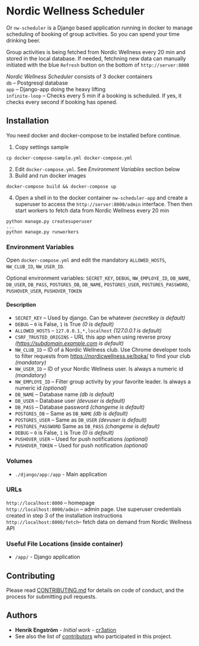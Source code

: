 
# Nordic Wellness Scheduler

Or `nw-scheduler` is a Django based application running in docker to manage scheduling of booking of group activities. So you can spend your time drinking beer. 

Group activities is being fetched from Nordic Wellness every 20 min and stored in the local database. If needed, fetchning new data can manually initiated with the blue `Refresh` button on the bottom of `http://server:8000`

*Nordic Wellness Scheduler* consists of 3 docker containers  
`db` – Postgresql database  
`app` – Django-app doing the heavy lifting  
`infinite-loop` – Checks every 5 min if a booking is scheduled. If yes, it checks every second if booking has opened.

## Installation
You need docker and docker-compose to be installed before continue.

 1. Copy settings sample
 ```shell
cp docker-compose-sample.yml docker-compose.yml
``` 
 2. Edit `docker-compose.yml`. See *Environment Variables* section below
 3. Build and run docker images
```shell
docker-compose build && docker-compose up
```
 4. Open a shell in to the docker container `nw-scheduler-app` and create a superuser to access the `http://server:8000/admin` interface. Then then start workers to fetch data from Nordic Wellness every 20 min
 ````shell
python manage.py createsuperuser
... 
python manage.py runworkers
````


### Environment Variables
Open `docker-compose.yml` and edit the mandatory `ALLOWED_HOSTS`, `NW_CLUB_ID`, `NW_USER_ID`.

Optional environment variables:
`SECRET_KEY`, `DEBUG`, `NW_EMPLOYE_ID`, `DB_NAME`, `DB_USER`, `DB_PASS`, `POSTGRES_DB`, `DB_NAME`, `POSTGRES_USER`, `POSTGRES_PASSWORD`, `PUSHOVER_USER`, `PUSHOVER_TOKEN`

#### Description
* `SECRET_KEY` – Used by django. Can be whatever *(secretkey is default)*
* `DEBUG` – `0` is False, `1` is True *(0 is default)*
* `ALLOWED_HOSTS` – `127.0.0.1,*,localhost` *(127.0.0.1 is default)*
* `CSRF_TRUSTED_ORIGINS` - URL this app when using reverse proxy  *(https://subdomain.example.com is default)*
* `NW_CLUB_ID` – ID of a Nordic Wellness club. Use Chrome developer tools to filter requests from https://nordicwellness.se/boka/ to find your club *(mandatory)*
* `NW_USER_ID` – ID of your Nordic Wellness user. Is always a numeric id *(mandatory)*
* `NW_EMPLOYE_ID` – Filter group activity by your favorite leader. Is always a numeric id *(optional)*
* `DB_NAME` – Database name *(db is default)*
* `DB_USER` – Database user *(devuser is default)*
* `DB_PASS` – Database password *(changeme is default)*
* `POSTGRES_DB` – Same as `DB_NAME` *(db is default)*
* `POSTGRES_USER` – Same as `DB_USER` *(devuser is default)*
* `POSTGRES_PASSWORD` Same as `DB_PASS` *(changeme is default)*
* `DEBUG` – `0` is False, `1` is True *(0 is default)*
* `PUSHOVER_USER` – Used for push notifications *(optional)*
* `PUSHOVER_TOKEN` – Used for push notification *(optional)*


### Volumes
*  `./django/app:/app` - Main application

### URLs
`http://localhost:8000` – homepage  
`http://localhost:8000/admin` – admin page. Use superuser credentials created in step 3 of the installation instructions  
`http://localhost:8000/fetch`– fetch data on demand from Nordic Wellness API  

### Useful File Locations (inside container)
*  `/app/` - Django application
  
## Contributing
Please read [CONTRIBUTING.md](CONTRIBUTING.md) for details on code of conduct, and the process for submitting pull requests.

## Authors
*  **Henrik Engström** - *Initial work* - [cr3ation](https://github.com/cr3ation)
* See also the list of [contributors](https://github.com/cr3ation/epidemic-sound/contributors) who participated in this project.
